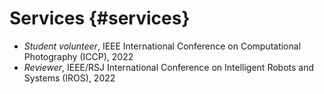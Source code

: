 # <i class="fa-solid fa-fw fa-gear" style="color: #ffe699"></i> Services {#services}

- *Student volunteer*, IEEE International Conference on Computational Photography (ICCP), 2022
- *Reviewer*, IEEE/RSJ International Conference on Intelligent Robots and Systems (IROS), 2022